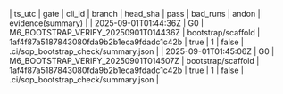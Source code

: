 | ts_utc | gate | cli_id | branch | head_sha | pass | bad_runs | andon | evidence(summary) |
| 2025-09-01T01:44:36Z | G0 | M6_BOOTSTRAP_VERIFY_20250901T014436Z | bootstrap/scaffold | 1af4f87a5187843080fda9b2b1eca9fdadc1c42b | true | 1 | false | .ci/sop_bootstrap_check/summary.json |
| 2025-09-01T01:45:06Z | G0 | M6_BOOTSTRAP_VERIFY_20250901T014507Z | bootstrap/scaffold | 1af4f87a5187843080fda9b2b1eca9fdadc1c42b | true | 1 | false | .ci/sop_bootstrap_check/summary.json |
